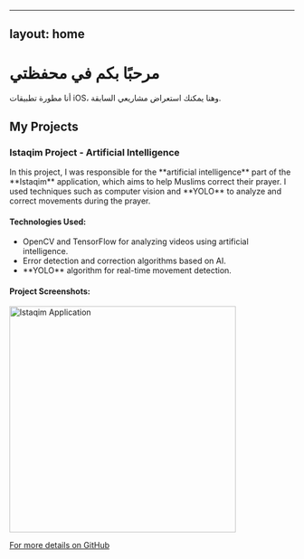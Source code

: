   ---
  layout: home
  ---
  
  # مرحبًا بكم في محفظتي

  أنا مطورة تطبيقات iOS، وهنا يمكنك استعراض مشاريعي السابقة.
<section id="projects">
  <h2>My Projects</h2>
  
  <h3>Istaqim Project - Artificial Intelligence</h3>
  <p>In this project, I was responsible for the **artificial intelligence** part of the **Istaqim** application, which aims to help Muslims correct their prayer. I used techniques such as computer vision and **YOLO** to analyze and correct movements during the prayer.</p>
  
  <h4>Technologies Used:</h4>
  <ul>
    <li>OpenCV and TensorFlow for analyzing videos using artificial intelligence.</li>
    <li>Error detection and correction algorithms based on AI.</li>
    <li>**YOLO** algorithm for real-time movement detection.</li>
  </ul>
  
  <h4>Project Screenshots:</h4>
  <img src="path/to/your/screenshot.jpg" alt="Istaqim Application" width="400">
  
  <p><a href="https://github.com/rahafibrahim21/Rahaf_portfolio" target="_blank">For more details on GitHub</a></p>
</section>

